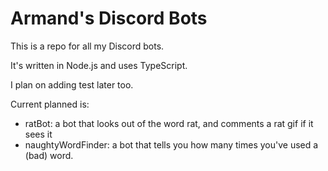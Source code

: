 # Armand's Discord Bots

This is a repo for all my Discord bots.

It's written in Node.js and uses TypeScript.

I plan on adding test later too.

Current planned is:

- ratBot: a bot that looks out of the word rat, and comments a rat gif if it sees it
- naughtyWordFinder: a bot that tells you how many times you've used a (bad) word.
